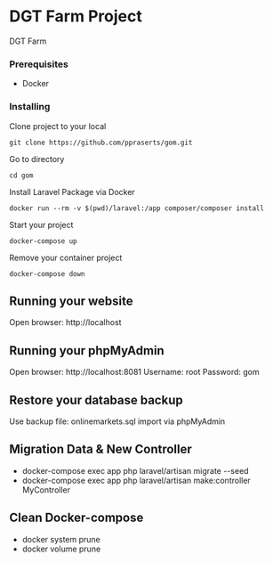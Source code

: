 # DGT Farm Project

DGT Farm

### Prerequisites
* Docker

### Installing

Clone project to your local

```
git clone https://github.com/ppraserts/gom.git
```

Go to directory

```
cd gom
```

Install Laravel Package via Docker

```
docker run --rm -v $(pwd)/laravel:/app composer/composer install
```

Start your project

```
docker-compose up
```

Remove your container project

```
docker-compose down
```

## Running your website

Open browser: http://localhost

## Running your phpMyAdmin

Open browser: http://localhost:8081
Username: root
Password: gom

## Restore your database backup

Use backup file: onlinemarkets.sql import via phpMyAdmin

## Migration Data & New Controller

* docker-compose exec app php laravel/artisan migrate --seed
* docker-compose exec app php laravel/artisan make:controller MyController

## Clean Docker-compose

* docker system prune
* docker volume prune
